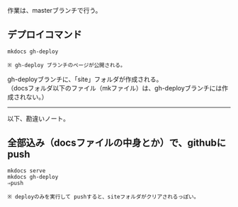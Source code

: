 作業は、masterブランチで行う。

## デプロイコマンド
```
mkdocs gh-deploy

※ gh-deploy ブランチのページが公開される。
```
gh-deployブランチに、「site」フォルダが作成される。  
（docsフォルダ以下のファイル（mkファイル）は、gh-deployブランチには作成されない。）




_________________________________
以下、勘違いノート。

## 全部込み（docsファイルの中身とか）で、githubに push
```
mkdocs serve
mkdocs gh-deploy
⇒push

※ deployのみを実行して pushすると、siteフォルダがクリアされるっぽい。
```


